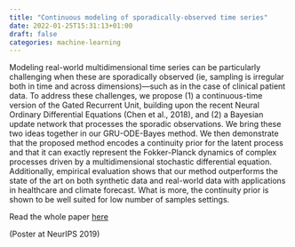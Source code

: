 ```yaml
---
title: "Continuous modeling of sporadically-observed time series"
date: 2022-01-25T15:31:13+01:00
draft: false
categories: machine-learning
---
```


Modeling real-world multidimensional time series can be particularly challenging when these are sporadically observed (ie, sampling is irregular both in time and across dimensions)—such as in the case of clinical patient data. To address these challenges, we propose (1) a continuous-time version of the Gated Recurrent Unit, building upon the recent Neural Ordinary Differential Equations (Chen et al., 2018), and (2) a Bayesian update network that processes the sporadic observations. We bring these two ideas together in our GRU-ODE-Bayes method. We then demonstrate that the proposed method encodes a continuity prior for the latent process and that it can exactly represent the Fokker-Planck dynamics of complex processes driven by a multidimensional stochastic differential equation. Additionally, empirical evaluation shows that our method outperforms the state of the art on both synthetic data and real-world data with applications in healthcare and climate forecast. What is more, the continuity prior is shown to be well suited for low number of samples settings.

Read the whole paper [here](https://proceedings.neurips.cc/paper/2019/file/455cb2657aaa59e32fad80cb0b65b9dc-Paper.pdf)

(Poster at NeurIPS 2019)
